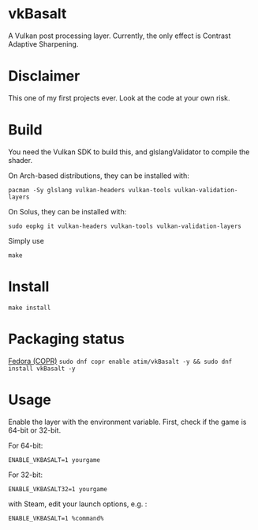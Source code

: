 # vkBasalt
A Vulkan post processing layer. Currently, the only effect is Contrast Adaptive Sharpening.

# Disclaimer
This one of my first projects ever. Look at the code at your own risk.

# Build
You need the Vulkan SDK to build this, and glslangValidator to compile the shader.

On Arch-based distributions, they can be installed with:
```
pacman -Sy glslang vulkan-headers vulkan-tools vulkan-validation-layers
```

On Solus, they can be installed with:
```
sudo eopkg it vulkan-headers vulkan-tools vulkan-validation-layers
```

Simply use
```
make
```
# Install
```
make install
```

# Packaging status

[Fedora (COPR)](https://copr.fedorainfracloud.org/coprs/atim/vkBasalt/) `sudo dnf copr enable atim/vkBasalt -y && sudo dnf install vkBasalt -y`

# Usage
Enable the layer with the environment variable. First, check if the game is 64-bit or 32-bit.

For 64-bit:
```
ENABLE_VKBASALT=1 yourgame
```

For 32-bit:
```
ENABLE_VKBASALT32=1 yourgame
```

with Steam, edit your launch options, e.g. :

```
ENABLE_VKBASALT=1 %command% 
```

